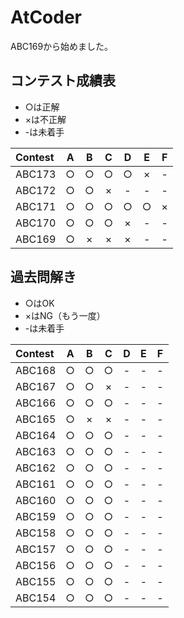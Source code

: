 # AtCoder

ABC169から始めました。

## コンテスト成績表
* ○は正解
* ×は不正解
* -は未着手

| Contest | A | B | C | D | E | F |
| :--- | :---: | :---: | :---: | :---: | :---: | :---: |
| ABC173 | ○ | ○ | ○ | ○ | × | - |
| ABC172 | ○ | ○ | × | - | - | - |
| ABC171 | ○ | ○ | ○ | ○ | ○ | × |
| ABC170 | ○ | ○ | ○ | × | - | - |
| ABC169 | ○ | × | × | × | - | - |

## 過去問解き
* ○はOK
* ×はNG（もう一度）
* -は未着手

| Contest | A | B | C | D | E | F |
| :--- | :---: | :---: | :---: | :---: | :---: | :---: |
| ABC168 | ○ | ○ | ○ | - | - | - |
| ABC167 | ○ | ○ | × | - | - | - |
| ABC166 | ○ | ○ | ○ | - | - | - |
| ABC165 | ○ | × | × | - | - | - |
| ABC164 | ○ | ○ | ○ | - | - | - |
| ABC163 | ○ | ○ | ○ | - | - | - |
| ABC162 | ○ | ○ | ○ | - | - | - |
| ABC161 | ○ | ○ | ○ | - | - | - |
| ABC160 | ○ | ○ | ○ | - | - | - |
| ABC159 | ○ | ○ | ○ | - | - | - |
| ABC158 | ○ | ○ | ○ | - | - | - |
| ABC157 | ○ | ○ | ○ | - | - | - |
| ABC156 | ○ | ○ | ○ | - | - | - |
| ABC155 | ○ | ○ | ○ | - | - | - |
| ABC154 | ○ | ○ | ○ | - | - | - |

